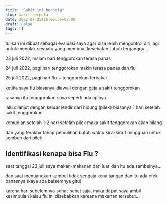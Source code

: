 ```yaml
---
title: "Sakit ini berpola"
slug: sakit berpola
date: 2022-07-25T16:00:35+07:00
draft: False
tags: []
---
```


tulisan ini dibuat sebagai evaluasi saya agar bisa lebih mengontrol diri lagi untuk menolak sesuatu yang membuat kesehatan tubuh terganggu...

23 juli 2022, malam hari tenggorokan terasa panas

24 juli 2022, pagi hari tenggorokan makin terasa panas dan flu

25 juli 2022, pagi hari flu + tenggorokan terbakar

ketika saya flu biasanya diawali dengan gejala sakit tenggorokan

rasanya itu tenggorokan saya seperti ada apinya

lalu dilanjut dengan keluar lendir dari hidung (pilek) biasanya 1 hari setelah sakit tenggorokan

kemudian setelah 1-2 hari setelah pilek maka sakit tenggorokan akan hilang

dan yang terakhir tahap pemulihan butuh waktu kira-kira 1 mingguan untuk sembuh dari pilek

## Identifikasi kenapa bisa Flu ?

saat tanggal 23 juli saya makan-makanan dari luar dan itu ada sambelnya...

dan saat menuangkan sambel tidak sengaja kena tangan dan itu ada efek panasnya (kaya ada balsemnya gitu)

karena hari sebelumnya sehat-sehat saja, maka dapat saya ambil kesimpulan kalau flu ini disebabkan kareana makanan tersebut...
